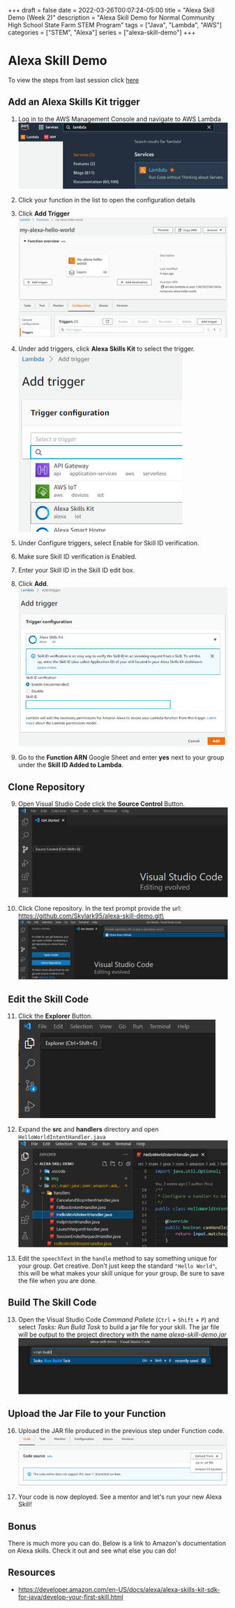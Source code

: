 +++ 
draft = false
date = 2022-03-26T00:07:24-05:00
title = "Alexa Skill Demo (Week 2)"
description = "Alexa Skill Demo for Normal Community High School State Farm STEM Program"
tags = ["Java", "Lambda", "AWS"]
categories = ["STEM", "Alexa"]
series = ["alexa-skill-demo"]
+++

# Alexa Skill Demo

To view the steps from last session click [here](https://github.com/Skylark95/alexa-skill-demo/blob/2022-03-18/README.md)

## Add an Alexa Skills Kit trigger
1. Log in to the AWS Management Console and navigate to AWS Lambda\
![lambda](https://raw.githubusercontent.com/Skylark95/alexa-skill-demo/main/img/lambda.png)

2. Click your function in the list to open the configuration details

3. Click **Add Trigger**\
![add trigger](https://raw.githubusercontent.com/Skylark95/alexa-skill-demo/main/img/add-trigger.png)

3. Under add triggers, click **Alexa Skills Kit** to select the trigger.\
![add trigger](https://raw.githubusercontent.com/Skylark95/alexa-skill-demo/main/img/add-trigger-2.png)

4. Under Configure triggers, select Enable for Skill ID verification.

5. Make sure Skill ID verification is Enabled.

6. Enter your Skill ID in the Skill ID edit box.

7. Click **Add**.
![alexa skills kit trigger](https://raw.githubusercontent.com/Skylark95/alexa-skill-demo/main/img/alexa-skills-kit.png)

8. Go to the **Function ARN** Google Sheet and enter **yes** next to your group under the **Skill ID Added to Lambda**.

## Clone Repository
9. Open Visual Studio Code click the **Source Control** Button.\
![source control button](https://raw.githubusercontent.com/Skylark95/alexa-skill-demo/main/img/source_control.png)

10. Click Clone repository. In the text prompt provide the url: https://github.com/Skylark95/alexa-skill-demo.git\
![clone repository](https://raw.githubusercontent.com/Skylark95/alexa-skill-demo/main/img/clone_repository.png)

## Edit the Skill Code
11. Click the **Explorer** Button.\
![explorer](https://raw.githubusercontent.com/Skylark95/alexa-skill-demo/main/img/explorer.png)

12. Expand the **src** and **handlers** directory and open `HelloWorldIntentHandler.java`\
![hello world](https://raw.githubusercontent.com/Skylark95/alexa-skill-demo/main/img/hello-world.png)

13. Edit the `speechText` in the `handle` method to say something unique for your group. Get creative. Don't just keep the standard `"Hello World"`, this will be what makes your skill unique for your group. Be sure to save the file when you are done.

## Build The Skill Code
13. Open the Visual Studio Code _Command Pallete_ (`Ctrl` + `Shift` + `P`) and select _Tasks: Run Build Task_ to build a jar file for your skill. The jar file will be output to the project directory with the name _alexa-skill-demo.jar_\
![run build task](https://raw.githubusercontent.com/Skylark95/alexa-skill-demo/main/img/run_build_task.png)

## Upload the Jar File to your Function
16. Upload the JAR file produced in the previous step under Function code.\
![upload jar](https://raw.githubusercontent.com/Skylark95/alexa-skill-demo/main/img/upload_jar.png)

17. Your code is now deployed. See a mentor and let's run your new Alexa Skill!

## Bonus
There is much more you can do. Below is a link to Amazon's documentation on Alexa skills. Check it out and see what else you can do!

## Resources
- https://developer.amazon.com/en-US/docs/alexa/alexa-skills-kit-sdk-for-java/develop-your-first-skill.html